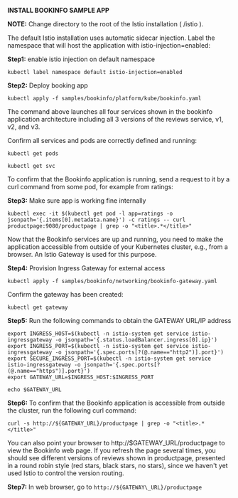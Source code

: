 **INSTALL BOOKINFO SAMPLE APP**


**NOTE:** Change directory to the root of the Istio installation ( /istio ).

The default Istio installation uses automatic sidecar injection. Label the namespace that will host the application with istio-injection=enabled:

**Step1:**  enable istio injection on default namespace

```
kubectl label namespace default istio-injection=enabled
```

**Step2:** Deploy booking app

```
kubectl apply -f samples/bookinfo/platform/kube/bookinfo.yaml
```

The command above launches all four services shown in the bookinfo application architecture including all 3 versions of the reviews service, v1, v2, and v3.

Confirm all services and pods are correctly defined and running:

```
kubectl get pods
```
```
kubectl get svc
```

To confirm that the Bookinfo application is running, send a request to it by a curl command from some pod, for example from ratings:

**Step3:** Make sure app is working fine internally

```
kubectl exec -it $(kubectl get pod -l app=ratings -o jsonpath='{.items[0].metadata.name}') -c ratings -- curl productpage:9080/productpage | grep -o "<title>.*</title>" 
```
Now that the Bookinfo services are up and running, you need to make the application accessible from outside of your Kubernetes cluster, e.g., from a browser. An Istio Gateway is used for this purpose.

**Step4:** Provision Ingress Gateway for external access

```
kubectl apply -f samples/bookinfo/networking/bookinfo-gateway.yaml
```
Confirm the gateway has been created:
```
kubectl get gateway
```
**Step5:** Run the following commands to obtain the GATEWAY URL/IP address
```
export INGRESS_HOST=$(kubectl -n istio-system get service istio-ingressgateway -o jsonpath='{.status.loadBalancer.ingress[0].ip}')
export INGRESS_PORT=$(kubectl -n istio-system get service istio-ingressgateway -o jsonpath='{.spec.ports[?(@.name=="http2")].port}')
export SECURE_INGRESS_PORT=$(kubectl -n istio-system get service istio-ingressgateway -o jsonpath='{.spec.ports[?(@.name=="https")].port}')
export GATEWAY_URL=$INGRESS_HOST:$INGRESS_PORT

echo $GATEWAY_URL
```
**Step6:** To confirm that the Bookinfo application is accessible from outside the cluster, run the following curl command:

```
curl -s http://${GATEWAY_URL}/productpage | grep -o "<title>.*</title>"
```
You can also point your browser to http://$GATEWAY\_URL/productpage to view the Bookinfo web page. If you refresh the page several times, you should see different versions of reviews shown in productpage, presented in a round robin style (red stars, black stars, no stars), since we haven&#39;t yet used Istio to control the version routing.

**Step7:** In web browser, go to ```http://${GATEWAY\_URL}/productpage```
